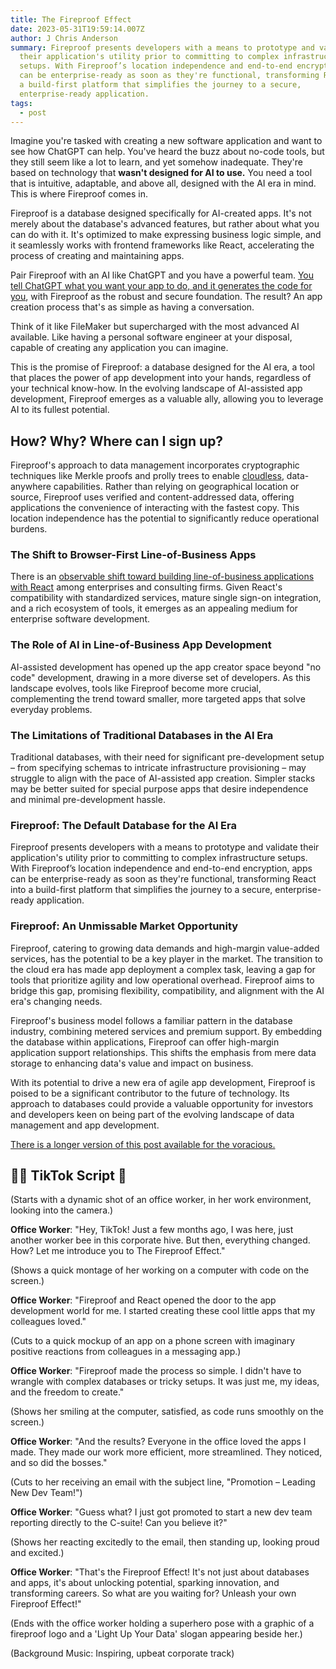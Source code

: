 ```yaml
---
title: The Fireproof Effect
date: 2023-05-31T19:59:14.007Z
author: J Chris Anderson
summary: Fireproof presents developers with a means to prototype and validate
  their application's utility prior to committing to complex infrastructure
  setups. With Fireproof’s location independence and end-to-end encryption, apps
  can be enterprise-ready as soon as they're functional, transforming React into
  a build-first platform that simplifies the journey to a secure,
  enterprise-ready application.
tags:
  - post
---
```

Imagine you're tasked with creating a new software application and want to see how ChatGPT can help. You've heard the buzz about no-code tools, but they still seem like a lot to learn, and yet somehow inadequate. They're based on technology that **wasn't designed for AI to use.** You need a tool that is intuitive, adaptable, and above all, designed with the AI era in mind. This is where Fireproof comes in.

Fireproof is a database designed specifically for AI-created apps. It's not merely about the database's advanced features, but rather about what you can do with it. It's optimized to make expressing business logic simple, and it seamlessly works with frontend frameworks like React, accelerating the process of creating and maintaining apps.

Pair Fireproof with an AI like ChatGPT and you have a powerful team. [You tell ChatGPT what you want your app to do, and it generates the code for you](https://use-fireproof.com/docs/chatgpt-quick-start/), with Fireproof as the robust and secure foundation. The result? An app creation process that's as simple as having a conversation.

Think of it like FileMaker but supercharged with the most advanced AI available. Like having a personal software engineer at your disposal, capable of creating any application you can imagine.

This is the promise of Fireproof: a database designed for the AI era, a tool that places the power of app development into your hands, regardless of your technical know-how. In the evolving landscape of AI-assisted app development, Fireproof emerges as a valuable ally, allowing you to leverage AI to its fullest potential.

## How? Why? Where can I sign up?

Fireproof's approach to data management incorporates cryptographic techniques like Merkle proofs and prolly trees to enable [cloudless](https://www.oreilly.com/radar/the-paradigm-shift-to-cloudless-computing/), data-anywhere capabilities. Rather than relying on geographical location or source, Fireproof uses verified and content-addressed data, offering applications the convenience of interacting with the fastest copy. This location independence has the potential to significantly reduce operational burdens.

### The Shift to Browser-First Line-of-Business Apps

There is an [observable shift toward building line-of-business applications with React](https://www.gartner.com/en/documents/3823369) among enterprises and consulting firms. Given React's compatibility with standardized services, mature single sign-on integration, and a rich ecosystem of tools, it emerges as an appealing medium for enterprise software development. 

### The Role of AI in Line-of-Business App Development

AI-assisted development has opened up the app creator space beyond "no code" development, drawing in a more diverse set of developers. As this landscape evolves, tools like Fireproof become more crucial, complementing the trend toward smaller, more targeted apps that solve everyday problems. 

### The Limitations of Traditional Databases in the AI Era

Traditional databases, with their need for significant pre-development setup – from specifying schemas to intricate infrastructure provisioning – may struggle to align with the pace of AI-assisted app creation. Simpler stacks may be better suited for special purpose apps that desire independence and minimal pre-development hassle. 

### Fireproof: The Default Database for the AI Era

Fireproof presents developers with a means to prototype and validate their application's utility prior to committing to complex infrastructure setups. With Fireproof’s location independence and end-to-end encryption, apps can be enterprise-ready as soon as they're functional, transforming React into a build-first platform that simplifies the journey to a secure, enterprise-ready application. 

### Fireproof: An Unmissable Market Opportunity

Fireproof, catering to growing data demands and high-margin value-added services, has the potential to be a key player in the market. The transition to the cloud era has made app deployment a complex task, leaving a gap for tools that prioritize agility and low operational overhead. Fireproof aims to bridge this gap, promising flexibility, compatibility, and alignment with the AI era's changing needs.

Fireproof's business model follows a familiar pattern in the database industry, combining metered services and premium support. By embedding the database within applications, Fireproof can offer high-margin application support relationships. This shifts the emphasis from mere data storage to enhancing data's value and impact on business.

With its potential to drive a new era of agile app development, Fireproof is poised to be a significant contributor to the future of technology. Its approach to databases could provide a valuable opportunity for investors and developers keen on being part of the evolving landscape of data management and app development.

[There is a longer version of this post available for the voracious.](https://gist.github.com/jchris/d0d98b0214d1a7d7d1a3d3c6f8615614)


## 🧑‍💻 TikTok Script 🤳

(Starts with a dynamic shot of an office worker, in her work environment, looking into the camera.)

**Office Worker**: "Hey, TikTok! Just a few months ago, I was here, just another worker bee in this corporate hive. But then, everything changed. How? Let me introduce you to The Fireproof Effect."

(Shows a quick montage of her working on a computer with code on the screen.)

**Office Worker**: "Fireproof and React opened the door to the app development world for me. I started creating these cool little apps that my colleagues loved."

(Cuts to a quick mockup of an app on a phone screen with imaginary positive reactions from colleagues in a messaging app.)

**Office Worker**: "Fireproof made the process so simple. I didn't have to wrangle with complex databases or tricky setups. It was just me, my ideas, and the freedom to create."

(Shows her smiling at the computer, satisfied, as code runs smoothly on the screen.)

**Office Worker**: "And the results? Everyone in the office loved the apps I made. They made our work more efficient, more streamlined. They noticed, and so did the bosses."

(Cuts to her receiving an email with the subject line, "Promotion – Leading New Dev Team!")

**Office Worker**: "Guess what? I just got promoted to start a new dev team reporting directly to the C-suite! Can you believe it?"

(Shows her reacting excitedly to the email, then standing up, looking proud and excited.)

**Office Worker**: "That's the Fireproof Effect! It's not just about databases and apps, it's about unlocking potential, sparking innovation, and transforming careers. So what are you waiting for? Unleash your own Fireproof Effect!"

(Ends with the office worker holding a superhero pose with a graphic of a fireproof logo and a 'Light Up Your Data' slogan appearing beside her.)

(Background Music: Inspiring, upbeat corporate track)
